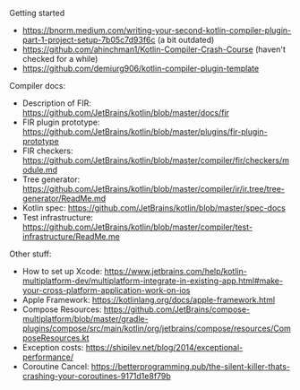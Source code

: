 Getting started

* https://bnorm.medium.com/writing-your-second-kotlin-compiler-plugin-part-1-project-setup-7b05c7d93f6c (a bit outdated)
* https://github.com/ahinchman1/Kotlin-Compiler-Crash-Course (haven't checked for a while)
* https://github.com/demiurg906/kotlin-compiler-plugin-template

Compiler docs:

* Description of FIR: https://github.com/JetBrains/kotlin/blob/master/docs/fir
* FIR plugin prototype: https://github.com/JetBrains/kotlin/blob/master/plugins/fir-plugin-prototype
* FIR checkers: https://github.com/JetBrains/kotlin/blob/master/compiler/fir/checkers/module.md
* Tree generator: https://github.com/JetBrains/kotlin/blob/master/compiler/ir/ir.tree/tree-generator/ReadMe.md
* Kotlin spec: https://github.com/JetBrains/kotlin/blob/master/spec-docs
* Test infrastructure: https://github.com/JetBrains/kotlin/blob/master/compiler/test-infrastructure/ReadMe.me

Other stuff:

* How to set up Xcode: https://www.jetbrains.com/help/kotlin-multiplatform-dev/multiplatform-integrate-in-existing-app.html#make-your-cross-platform-application-work-on-ios
* Apple Framework: https://kotlinlang.org/docs/apple-framework.html
* Compose Resources: https://github.com/JetBrains/compose-multiplatform/blob/master/gradle-plugins/compose/src/main/kotlin/org/jetbrains/compose/resources/ComposeResources.kt
* Exception costs: https://shipilev.net/blog/2014/exceptional-performance/
* Coroutine Cancel: https://betterprogramming.pub/the-silent-killer-thats-crashing-your-coroutines-9171d1e8f79b